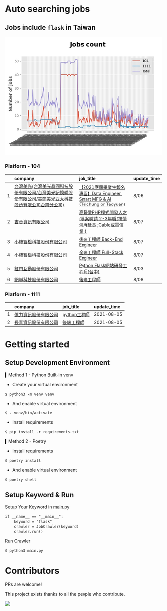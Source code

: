 # Auto searching jobs

## Jobs include `flask` in Taiwan 

 ![image](./doc/plot_img.jpg)


### Platform - 104


|    | company                                                                                                                  | job_title                                                                                                                         | update_time   |
|---:|:-------------------------------------------------------------------------------------------------------------------------|:----------------------------------------------------------------------------------------------------------------------------------|:--------------|
|  1 | [台灣美光(台灣美光晶圓科技股份有限公司/台灣美光記憶體股份有限公司/美商美光亞太科技股份有限公司台灣分公司)](https://www.104.com.tw/company/10ww9gpk?jobsource=2018indexpoc) | [【2021應屆畢業生報名專區】Data Engineer, Smart MFG &amp; AI (Taichung or Taoyuan)](https://www.104.com.tw/job/7ag8f?jobsource=2018indexpoc) | 8/06          |
|  2 | [吉音資訊有限公司](https://www.104.com.tw/company/10uhacsw?jobsource=2018indexpoc)                                               | [高薪徵PHP程式開發人才(專案聘請 2-3年職(視情況再延長 ;Cable或電信業))](https://www.104.com.tw/job/2j2kp?jobsource=2018indexpoc)                            | 8/07          |
|  3 | [小柿智檢科技股份有限公司](https://www.104.com.tw/company/1a2x6bl77l?jobsource=2018indexpoc)                                         | [後端工程師 Back-End Engineer](https://www.104.com.tw/job/71bmd?jobsource=2018indexpoc)                                                | 8/07          |
|  4 | [小柿智檢科技股份有限公司](https://www.104.com.tw/company/1a2x6bl77l?jobsource=2018indexpoc)                                         | [全端工程師 Full-Stack Engineer](https://www.104.com.tw/job/71bmz?jobsource=2018indexpoc)                                              | 8/07          |
|  5 | [紅門互動股份有限公司](https://www.104.com.tw/company/oh4m67k?jobsource=jolist_c_relevance)                                        | [Python Flask網站研發工程師(台中)](https://www.104.com.tw/job/6kf9h?jobsource=jolist_c_relevance)                                          | 8/03          |
|  6 | [網聯科技股份有限公司](https://www.104.com.tw/company/1a2x6bkpi3?jobsource=2018indexpoc)                                           | [後端工程師](https://www.104.com.tw/job/76n8r?jobsource=2018indexpoc)                                                                  | 8/08          |

### Platform - 1111


|    | company                                              | job_title                                          | update_time   |
|---:|:-----------------------------------------------------|:---------------------------------------------------|:--------------|
|  1 | [億力資訊股份有限公司](https://www.1111.com.tw/corp/54937860/) | [python工程師](https://www.1111.com.tw/job/97374762/) | 2021-08-05    |
|  2 | [長青資訊股份有限公司](https://www.1111.com.tw/corp/71694811/) | [後端工程師](https://www.1111.com.tw/job/85012186/)     | 2021-08-05    |



# Getting started
## Setup Development Environment
▍Method 1 - Python Built-in venv

- Create your virtual environment
```
$ python3 -m venv venv
```
- And enable virtual environment
```
$ . venv/bin/activate
```
- Install requirements
```
$ pip install -r requirements.txt 
```

▍Method 2 - Poetry
- Install requirements
```
$ poetry install
```
- And enable virtual environment
```
$ poetry shell
```

## Setup Keyword & Run

Setup Your Keyword in [main.py](./main.py#L88)
```
if __name__ == "__main__":
    keyword = "flask"
    crawler = JobCrawler(keyword)
    crawler.run()
```

Run Crawler
```
$ python3 main.py
```

# Contributors
PRs are welcome!

This project exists thanks to all the people who contribute.

<a href="https://github.com/hsuanchi/auto-search-flask-job/graphs/contributors">
  <img src="https://contrib.rocks/image?repo=hsuanchi/auto-search-flask-job"/>
</a>
